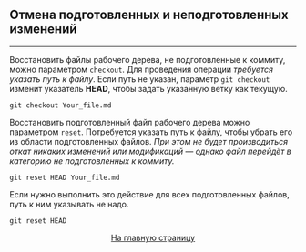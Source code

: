 ## Отмена подготовленных и неподготовленных изменений
---

Восстановить файлы рабочего дерева, не подготовленные к коммиту, можно параметром `checkout`. Для проведения операции *требуется указать путь к файлу*. Если путь не указан, параметр `git checkout` изменит указатель **HEAD**, чтобы задать указанную ветку как текущую.

```bash-
git checkout Your_file.md
```

Восстановить подготовленный файл рабочего дерева можно параметром `reset`. Потребуется указать путь к файлу, чтобы убрать его из области подготовленных файлов. *При этом не будет производиться откат никаких изменений или модификаций — однако файл перейдёт в категорию не подготовленных к коммиту.*

```bash-
git reset HEAD Your_file.md
```

Если нужно выполнить это действие для всех подготовленных файлов, путь к ним указывать не надо.

```bash-
git reset HEAD
```
[<center>На главную страницу</center>](../readme.md)